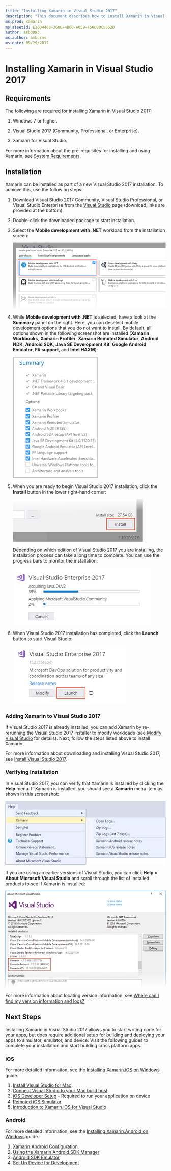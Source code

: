 ```yaml
---
title: "Installing Xamarin in Visual Studio 2017"
description: "This document describes how to install Xamarin in Visual Studio 2017. It discusses requirements, the installation process, and verifying the installation."
ms.prod: xamarin
ms.assetid: E20D4463-368E-4B60-A059-F50DB8C5552D
author: asb3993
ms.author: amburns
ms.date: 09/29/2017
---
```


# Installing Xamarin in Visual Studio 2017

<a name="requirements" />

## Requirements

The following are required for installing Xamarin in Visual Studio 2017:

1. Windows 7 or higher.

2. Visual Studio 2017 (Community, Professional, or Enterprise).

3. Xamarin for Visual Studio.

For more information about the pre-requisites for installing
and using Xamarin, see 
[System Requirements](~/cross-platform/get-started/requirements.md).

<a name="installation" />

## Installation

Xamarin can be installed as part of a new Visual Studio 2017 installation.
To achieve this, use the following steps:

1. Download Visual Studio 2017 Community, Visual Studio Professional, or
   Visual Studio Enterprise from the
   [Visual Studio](https://visualstudio.microsoft.com/vs/) page (download
   links are provided at the bottom).

2. Double-click the downloaded package to start installation.

3. Select the **Mobile development with .NET** workload from the
   installation screen: 

    [![Mobile development with .NET selection on the Workloads screen](windows-images/01-mobile-dev-workload-sml.png)](windows-images/01-mobile-dev-workload.png#lightbox)

4. While **Mobile development with .NET** is selected, have a look at
   the **Summary** panel on the right. Here, you can deselect mobile
   development options that you do not want to install. By default, all
   options shown in the following screenshot are installed (**Xamarin
   Workbooks**, **Xamarin Profiler**, **Xamarin Remoted Simulator**,
   **Android NDK**, **Android SDK**, **Java SE Development Kit**,
   **Google Android Emulator**, **F# support**, and **Intel HAXM**):

    ![Summary panel listing Xamarin options to install](windows-images/02-summary.png)

5. When you are ready to begin Visual Studio 2017 installation, click the
   **Install** button in the lower right-hand corner:

    ![Location of installation button](windows-images/03-click-install.png)

   Depending on which edition of Visual Studio 2017 you are installing, the
   installation process can take a long time to complete. You can use
   the progress bars to monitor the installation:

    ![Example screenshot of progress bars during installation](windows-images/04-progress-bars.png)

6. When Visual Studio 2017 installation has completed, click the **Launch**
   button to start Visual Studio:

    ![Location of Launch button](windows-images/05-launch.png)

<a name="vs2017" />

### Adding Xamarin to Visual Studio 2017

If Visual Studio 2017 is already installed, you can add Xamarin by
re-rerunning the Visual Studio 2017 installer to modify workloads (see
[Modify Visual Studio](https://docs.microsoft.com/visualstudio/install/modify-visual-studio)
for details). Next, follow the steps listed above to install Xamarin.

For more information about downloading and installing Visual Studio
2017, see [Install Visual Studio 2017](https://docs.microsoft.com/visualstudio/install/install-visual-studio).


### Verifying Installation

In Visual Studio 2017, you can verify that Xamarin is installed by 
clicking the **Help** menu. If Xamarin is installed, you should
see a **Xamarin** menu item as shown in this screenshot:

![Xamarin menu item displayed on the Help menu](windows-images/12-xamarin-menu-item.png)

If you are using an earlier versions of Visual Studio, you can click
**Help > About Microsoft Visual Studio** and scroll through the list of
installed products to see if Xamarin is installed:

![Visual Studio installed products screen](windows-images/13-xamarin-is-installed.png)

For more information about locating version information, see
[Where can I find my version information and logs?](~/cross-platform/troubleshooting/questions/version-logs.md)

<a name="nextsteps" />

## Next Steps

Installing Xamarin in Visual Studio 2017 allows you to start writing code
for your apps, but does require additional setup for building and
deploying your apps to simulator, emulator, and device. Visit the
following guides to complete your installation and start building cross
platform apps.

### iOS

For more detailed information, see the [Installing Xamarin.iOS on Windows](~/ios/get-started/installation/windows/index.md) guide. 

1. [Install Visual Studio for Mac](https://docs.microsoft.com/visualstudio/mac/installation)
2. [Connect Visual Studio to your Mac build host](~/ios/get-started/installation/windows/connecting-to-mac/index.md)
3. [iOS Developer Setup](~/ios/get-started/installation/device-provisioning/index.md) - Required to run your application on device
5. [Remoted iOS Simulator](~/tools/ios-simulator.md)
6. [Introduction to Xamarin.iOS for Visual Studio](~/ios/get-started/installation/windows/introduction-to-xamarin-ios-for-visual-studio.md)

### Android

For more detailed information, see the [Installing Xamarin.Android on Windows](~/android/get-started/installation/windows.md) guide.

1. [Xamarin.Android Configuration](~/android/get-started/installation/windows.md#configuration)
2. [Using the Xamarin Android SDK Manager](~/android/get-started/installation/android-sdk.md?ide=vs)
3. [Android SDK Emulator](~/android/get-started/installation/android-emulator/index.md)
4. [Set Up Device for Development](~/android/get-started/installation/set-up-device-for-development.md)
